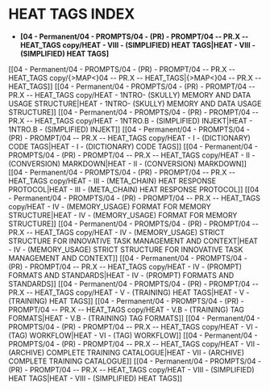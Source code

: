 # HEAT TAGS INDEX

- **[04 - Permanent/04 - PROMPTS/04 - (PR) - PROMPT/04 -- PR.X -- HEAT_TAGS copy/HEAT - VIII - (SIMPLIFIED) HEAT TAGS|HEAT - VIII - (SIMPLIFIED) HEAT TAGS]**

 [[04 - Permanent/04 - PROMPTS/04 - (PR) - PROMPT/04 -- PR.X -- HEAT_TAGS copy/{>MAP<}04 -- PR.X -- HEAT_TAGS|{>MAP<}04 -- PR.X -- HEAT_TAGS]]
 [[04 - Permanent/04 - PROMPTS/04 - (PR) - PROMPT/04 -- PR.X -- HEAT_TAGS copy/HEAT - 1NTRO- (SKULLY) MEMORY AND DATA USAGE STRUCTURE|HEAT - 1NTRO- (SKULLY) MEMORY AND DATA USAGE STRUCTURE]]
 [[04 - Permanent/04 - PROMPTS/04 - (PR) - PROMPT/04 -- PR.X -- HEAT_TAGS copy/HEAT - 1NTRO.B - (SIMPLIFIED) INJEKT|HEAT - 1NTRO.B - (SIMPLIFIED) INJEKT]]
 [[04 - Permanent/04 - PROMPTS/04 - (PR) - PROMPT/04 -- PR.X -- HEAT_TAGS copy/HEAT - I - (DICTIONARY) CODE TAGS|HEAT - I - (DICTIONARY) CODE TAGS]]
 [[04 - Permanent/04 - PROMPTS/04 - (PR) - PROMPT/04 -- PR.X -- HEAT_TAGS copy/HEAT - II - (CONVERSION) MARKDOWN|HEAT - II - (CONVERSION) MARKDOWN]]
 [[04 - Permanent/04 - PROMPTS/04 - (PR) - PROMPT/04 -- PR.X -- HEAT_TAGS copy/HEAT - III - (META_CHAIN) HEAT RESPONSE PROTOCOL|HEAT - III - (META_CHAIN) HEAT RESPONSE PROTOCOL]]
 [[04 - Permanent/04 - PROMPTS/04 - (PR) - PROMPT/04 -- PR.X -- HEAT_TAGS copy/HEAT - IV - (MEMORY_USAGE) FORMAT FOR MEMORY STRUCTURE|HEAT - IV - (MEMORY_USAGE) FORMAT FOR MEMORY STRUCTURE]]
 [[04 - Permanent/04 - PROMPTS/04 - (PR) - PROMPT/04 -- PR.X -- HEAT_TAGS copy/HEAT - IV - (MEMORY_USAGE) STRICT STRUCTURE FOR INNOVATIVE TASK MANAGEMENT AND CONTEXT|HEAT - IV - (MEMORY_USAGE) STRICT STRUCTURE FOR INNOVATIVE TASK MANAGEMENT AND CONTEXT]]
 [[04 - Permanent/04 - PROMPTS/04 - (PR) - PROMPT/04 -- PR.X -- HEAT_TAGS copy/HEAT - IV - (PROMPT) FORMATS AND STANDARDS|HEAT - IV - (PROMPT) FORMATS AND STANDARDS]]
 [[04 - Permanent/04 - PROMPTS/04 - (PR) - PROMPT/04 -- PR.X -- HEAT_TAGS copy/HEAT - V - (TRAINING) HEAT TAGS|HEAT - V - (TRAINING) HEAT TAGS]]
 [[04 - Permanent/04 - PROMPTS/04 - (PR) - PROMPT/04 -- PR.X -- HEAT_TAGS copy/HEAT - V.B - (TRAINING) TAG FORMATS|HEAT - V.B - (TRAINING) TAG FORMATS]]
 [[04 - Permanent/04 - PROMPTS/04 - (PR) - PROMPT/04 -- PR.X -- HEAT_TAGS copy/HEAT - VI - (TAG) WORKFLOW|HEAT - VI - (TAG) WORKFLOW]]
 [[04 - Permanent/04 - PROMPTS/04 - (PR) - PROMPT/04 -- PR.X -- HEAT_TAGS copy/HEAT - VII - (ARCHIVE) COMPLETE TRAINING CATALOGUE|HEAT - VII - (ARCHIVE) COMPLETE TRAINING CATALOGUE]]
 [[04 - Permanent/04 - PROMPTS/04 - (PR) - PROMPT/04 -- PR.X -- HEAT_TAGS copy/HEAT - VIII - (SIMPLIFIED) HEAT TAGS|HEAT - VIII - (SIMPLIFIED) HEAT TAGS]]
